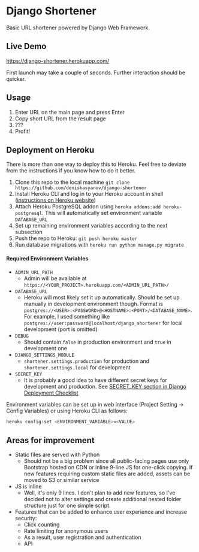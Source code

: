 # Django Shortener

Basic URL shortener powered by Django Web Framework.

## Live Demo
https://django-shortener.herokuapp.com/

First launch may take a couple of seconds. Further interaction should be quicker.

## Usage
1. Enter URL on the main page and press Enter
1. Copy short URL from the result page
1. ???
1. Profit!

## Deployment on Heroku
There is more than one way to deploy this to Heroku. Feel free to deviate from the instructions if you know how to do it better.

1. Clone this repo to the local machine `git clone https://github.com/deniskasyanov/django-shortener`
1. Install Heroku CLI and log in to your Heroku account in shell ([instructions on Heroku website](https://devcenter.heroku.com/articles/heroku-cli))
1. Attach Heroku PostgreSQL addon using `heroku addons:add heroku-postgresql`. This will automatically set environment variable `DATABASE_URL`
1. Set up remaining environment variables according to the next subsection
1. Push the repo to Heroku: `git push heroku master`
1. Run database migrations with `heroku run python manage.py migrate`

#### Required Environment Variables  
* `ADMIN_URL_PATH`
  * Admin will be available at `https://<YOUR_PROJECT>.herokuapp.com/<ADMIN_URL_PATH>/`
* `DATABASE_URL`
  * Heroku will most likely set it up automatically. Should be set up manually in development environment though. Format is `postgres://<USER>:<PASSWORD>@<HOSTNAME>:<PORT>/<DATABASE_NAME>`. For example, I used something like  `postgres://user:password@localhost/django_shortener` for local development (port is omitted)
* `DEBUG`
  * Should contain `false` in production environment and `true` in development one
* `DJANGO_SETTINGS_MODULE`
  * `shortener.settings.production` for production and `shortener.settings.local` for development
* `SECRET_KEY`
  * It is probably a good idea to have different secret keys for development and production. See [SECRET_KEY section in Django Deployment Checklist](https://docs.djangoproject.com/en/2.0/howto/deployment/checklist/#secret-key)

Environment variables can be set up in web interface (Project Setting -> Config Variables) or using Heroku CLI as follows:
```bash
heroku config:set <ENVIRONMENT_VARIABLE>=<VALUE>
```
## Areas for improvement

* Static files are served with Python
  * Should not be a big problem since all public-facing pages use only Bootstrap hosted on CDN or inline 9-line JS  for one-click copying. If new features requiring custom static files are added, assets can be moved to S3 or similar service
* JS is inline
  * Well, it's only 9 lines. I don't plan to add new features, so I've decided not to alter settings and create additional nested folder structure just for one simple script.
* Features that can be added to enhance user experience and increase security:
  * Click counting
  * Rate limiting for anonymous users
  * As a result, user registration and authentication
  * API
